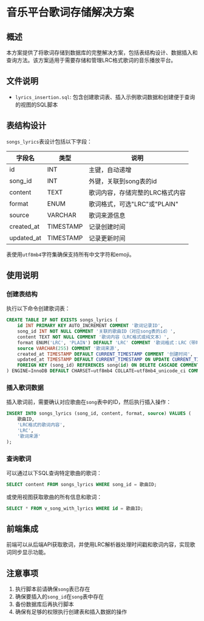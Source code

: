 # 音乐平台歌词存储解决方案

## 概述

本方案提供了将歌词存储到数据库的完整解决方案，包括表结构设计、数据插入和查询方法。该方案适用于需要存储和管理LRC格式歌词的音乐播放平台。

## 文件说明

- `lyrics_insertion.sql`: 包含创建歌词表、插入示例歌词数据和创建便于查询的视图的SQL脚本

## 表结构设计

`songs_lyrics`表设计包括以下字段：

| 字段名 | 类型 | 说明 |
|--------|------|------|
| id | INT | 主键，自动递增 |
| song_id | INT | 外键，关联到song表的id |
| content | TEXT | 歌词内容，存储完整的LRC格式内容 |
| format | ENUM | 歌词格式，可选"LRC"或"PLAIN" |
| source | VARCHAR | 歌词来源信息 |
| created_at | TIMESTAMP | 记录创建时间 |
| updated_at | TIMESTAMP | 记录更新时间 |

表使用`utf8mb4`字符集确保支持所有中文字符和emoji。

## 使用说明

### 创建表结构

执行以下命令创建歌词表：

```sql
CREATE TABLE IF NOT EXISTS songs_lyrics (
    id INT PRIMARY KEY AUTO_INCREMENT COMMENT '歌词记录ID',
    song_id INT NOT NULL COMMENT '关联的歌曲ID（对应song表的id）',
    content TEXT NOT NULL COMMENT '歌词内容（LRC格式或纯文本）',
    format ENUM('LRC', 'PLAIN') DEFAULT 'LRC' COMMENT '歌词格式：LRC（带时间戳）或PLAIN（纯文本）',
    source VARCHAR(255) COMMENT '歌词来源',
    created_at TIMESTAMP DEFAULT CURRENT_TIMESTAMP COMMENT '创建时间',
    updated_at TIMESTAMP DEFAULT CURRENT_TIMESTAMP ON UPDATE CURRENT_TIMESTAMP COMMENT '更新时间',
    FOREIGN KEY (song_id) REFERENCES song(id) ON DELETE CASCADE COMMENT '外键约束，关联song表'
) ENGINE=InnoDB DEFAULT CHARSET=utf8mb4 COLLATE=utf8mb4_unicode_ci COMMENT='歌曲歌词存储表';
```

### 插入歌词数据

插入歌词前，需要确认对应歌曲在`song`表中的ID，然后执行插入操作：

```sql
INSERT INTO songs_lyrics (song_id, content, format, source) VALUES (
    歌曲ID,
    'LRC格式的歌词内容',
    'LRC',
    '歌词来源'
);
```

### 查询歌词

可以通过以下SQL查询特定歌曲的歌词：

```sql
SELECT content FROM songs_lyrics WHERE song_id = 歌曲ID;
```

或使用视图获取歌曲的所有信息和歌词：

```sql
SELECT * FROM v_song_with_lyrics WHERE id = 歌曲ID;
```

## 前端集成

前端可以从后端API获取歌词，并使用LRC解析器处理时间戳和歌词内容，实现歌词同步显示功能。

## 注意事项

1. 执行脚本前请确保`song`表已存在
2. 确保要插入的`song_id`在`song`表中存在
3. 备份数据库后再执行脚本
4. 确保有足够的权限执行创建表和插入数据的操作 